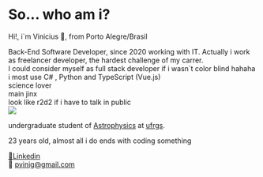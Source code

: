# So... who am i?
Hi!, i`m Vinicius 😬, from Porto Alegre/Brasil

Back-End Software Developer, since 2020 working with IT. 
Actually i work as freelancer developer, the hardest challenge of my carrer.  
I could consider myself as full stack developer if i wasn`t color blind hahaha 
i most use C# , Python and TypeScript (Vue.js)  
science lover  
main jinx  
look like r2d2 if i have to talk in public  
![](https://64.media.tumblr.com/5f6e3ba82d2c5fcff867d13c7cab16a9/tumblr_inline_nzpwj3EB2k1ro2d43_500.gifv)


undergraduate student of [Astrophysics](https://www.space.com/26218-astrophysics.html) at [ufrgs](http://www.ufrgs.br/ufrgs/inicial).

23 years old, almost all i do ends with coding something  



 [🧰Linkedin](https://www.linkedin.com/in/viniciuspretto/)  
 📮 pvinig@gmail.com
